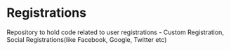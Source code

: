 # Registrations
Repository to hold code related to user registrations - Custom Registration, Social Registrations(like Facebook, Google, Twitter etc)
